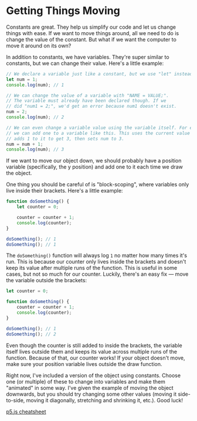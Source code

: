 # Getting Things Moving

Constants are great.
They help us simplify our code and let us change things with ease.
If we want to move things around, all we need to do is change the value of the constant.
But what if we want the computer to move it around on its own?

In addition to constants, we have variables.
They're super similar to constants, but we can change their value.
Here's a little example:

```js
// We declare a variable just like a constant, but we use "let" instead of "const".
let num = 1;
console.log(num); // 1

// We can change the value of a variable with "NAME = VALUE;".
// The variable must already have been declared though. If we
// did "num1 = 2;", we'd get an error because num1 doesn't exist.
num = 2;
console.log(num); // 2

// We can even change a variable value using the variable itself. For example,
// we can add one to a variable like this. This uses the current value of num (2),
// adds 1 to it to get 3, then sets num to 3.
num = num + 1;
console.log(num); // 3
```

If we want to move our object down,
we should probably have a position variable (specifically, the y position)
and add one to it each time we draw the object.

One thing you should be careful of is "block-scoping", where variables only live inside their brackets.
Here's a little example:

```js
function doSomething() {
    let counter = 0;

    counter = counter + 1;
    console.log(counter);
}

doSomething(); // 1
doSomething(); // 1
```

The `doSomething()` function will always log `1` no matter how many times it's run.
This is because our counter only lives inside the brackets 
and doesn't keep its value after multiple runs of the function.
This is useful in some cases, but not so much for our counter.
Luckily, there's an easy fix — move the variable outside the brackets:

```js
let counter = 0;

function doSomething() {
    counter = counter + 1;
    console.log(counter);
}

doSomething(); // 1
doSomething(); // 2
```

Even though the counter is still added to inside the brackets,
the variable itself lives outside them and keeps its value across multiple runs of the function.
Because of that, our counter works!
If your object doesn't move, make sure your position variable lives outside the draw function.

Right now, I've included a version of the object using constants.
Choose one (or multiple) of these to change into variables and make them "animated" in some way.
I've given the example of moving the object downwards, but you should try changing some other values
(moving it side-to-side, moving it diagonally, stretching and shrinking it, etc.).
Good luck!

[p5.js cheatsheet](https://bmoren.github.io/p5js-cheat-sheet/)

